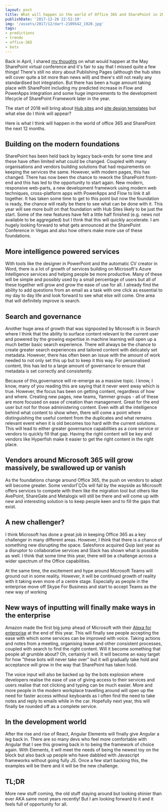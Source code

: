 ```yaml
---
layout: post
title: What will happen in the world of Office 365 and SharePoint in 2018?
publishDate: '2017-12-26 22:52:19'
img: '/assets/2017/12/dart-2109542_1920.jpg'
tags:
- predictions
- trends
- office-365
- bots
---
```


Back in April, I shared [my thoughts](https://www.mcd79.com/here-is-what-i-think-is-going-to-be-announced-for-sharepoint-in-may-2/) on what would happen at the May SharePoint virtual conference and it's fair to say that I missed quite a few things! There's still no story about Publishing Pages (although the hub sites will cover quite a bit more than news will) and there's still not really any standardised bot integration. But there has been a huge amount taking place with SharePoint including my predicted increase in Flow and PowerApps integration and some huge improvements to the development lifecycle of SharePoint Framework later in the year.

The start of 2018 will bring about [Hub sites](https://techcommunity.microsoft.com/t5/SharePoint-Blog/SharePoint-hub-sites-new-in-Office-365/ba-p/109547) and [site design templates](https://docs.microsoft.com/en-us/sharepoint/dev/declarative-customization/site-design-overview) but what else do I think will appear?

Here is what I think will happen in the world of office 365 and SharePoint the next 12 months.

## Building on the modern foundations
SharePoint has been held back by legacy back-ends for some time and these have often limited what could be changed. Coupled with many organisations and vendors building solutions that had requirements on keeping the services the same. However, with modern pages, this has changed. There has now been the chance to rework the SharePoint front-end and this has led to the opportunity to start again. New modern, responsive web-parts, a new development framework using modern web techniques, cross-platform apps with PowerApps and Flow to link it all together. It has taken some time to get to this point but now the foundation is ready, the chance will really be there to see what can be done with it. This year will see more built on that foundation with Hub Sites likely to be just the start. Some of the new features have felt a little half finished (e.g. news not available to be aggregated) but I think that this will quickly accelerate. I am hugely looking forward to what gets announced at the SharePoint Conference in Vegas and also how others make more use of these foundations.

## More intelligence powered services

With tools like the designer in PowerPoint and the automatic CV creator in Word, there is a lot of growth of services building on Microsoft's Azure Intelligence services and helping people be more productive. Many of these will be simple and possibly used by a small percentage of users but all of these together will grow and grow the ease of use for all. I already find the ability to add questions from an email as a task with one click as essential to my day to day life and look forward to see what else will come. One area that will definitely improve is search.

## Search and governance
Another huge area of growth that was signposted by Microsoft is in Search where I think that the ability to surface content relevant to the current user and powered by the growing expertise in machine learning will open up a much better basic search experience. There will always be the chance to create greater search experiences and tailored content with delicately set metadata. However, there has often been an issue with the amount of work needed to not only set this up but to keep it this way. For personalised content, this has led to a large amount of governance to ensure that metadata is set correctly and consistently. 

Because of this,governance will re-emerge as a massive topic. I know, I know, many of you reading this are saying that it never went away which is true. However, the focus has been on getting content, regardless of how and where. Creating new pages, new teams, Yammer groups - all of these are more focused on ease of creation than management. Great for the end user but not for those administering content. Even with all the intelligence behind what content to show when, there will come a point where distinguishing the useful content from the duplicates and what remains relevant event when it is old becomes too hard with the current solutions. This will lead to either greater governance capabilities as a core service or vendors to quickly fill that gap. Having the right content will be key and vendors like Hyperfish make it easier to get the right content in the right place.

## Vendors around Microsoft 365 will grow massively, be swallowed up or vanish

As the foundations change around Office 365, the push on vendors to adapt will become greater. Some vendorΓÇÖs will fall by the wayside as Microsoft offers services to compete with them like the migration tool but others like AvePoint, ShareGate and Metalogix will still be there and will come up with new and interesting solution is to keep people keen and to fill the gaps that exist.

## A new challenger?

I think Microsoft has done a great job in keeping Office 365 as a key challenger in many different areas. However, I think that there is a chance of something new disrupting the space. Salesforce acquired Quip last year as a disruptor to collaborative services and Slack has shown what is possible as well. I think that some time this year, there will be a challenge across a wider spectrum of the Office capabilities.

At the same time, the excitement and hype around Microsoft Teams will ground out in some reality. However, it will be continued growth of reality with it taking even more of a centre stage. Especially as people in the enterprise move off Skype For Business and start to accept Teams as the new way of working

## New ways of inputting will finally make ways in the enterprise

Amazon made the first big jump ahead of Microsoft with their [Alexa for enterprise](https://techcrunch.com/2017/11/29/amazon-is-putting-alexa-in-the-office/) at the end of this year. This will finally see people accepting the ease with which some services can be improved with voice. Taking actions and notes from a meeting, organising leave and other consistent processes, coupled with search to find the right content. Will it become something that people all grumble about? Oh, certainly it will. It will become an easy target for how "these bots will never take over" but it will gradually take hold and acceptance will grow in the way that SharePoint has taken hold.

The voice input will also be backed up by the bots explosion where developers realise the ease of use of giving access to their services and users realise that not clicking and typing can be much easier. More and more people in the modern workplace travelling around will open up the need for faster access without keyboards as I often find the need to take notes and reply to emails while in the car. Hopefully next year, this will finally be rounded off as a complete service.

## In the development world

After the rise and rise of React, Angular Elements will finally give Angular a leg back in. There are so many devs who feel more comfortable with Angular that I see this growing back in to being the framework of choice again. With Elements, it will meet the needs of being the newest toy on the block but also back up people who have dabbled with Javascript frameworks without going fully JS. Once a few start backing this, the examples will be there and it will be the new challenge.

## TL;DR

More new stuff coming, the old stuff staying around but looking shinier than ever AKA same most years recently! But I am looking forward to it and it feels full of opportunity for all.
